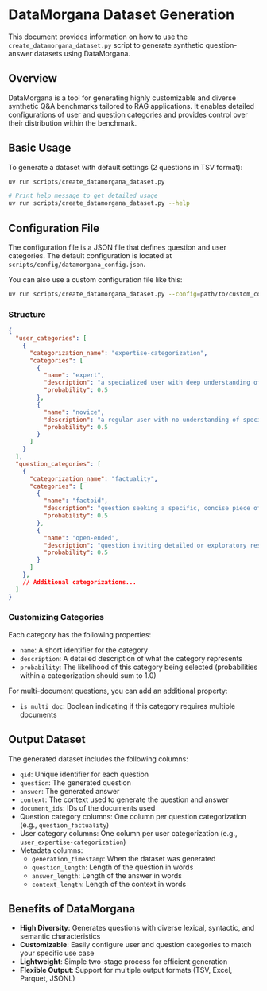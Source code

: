 # DataMorgana Dataset Generation

This document provides information on how to use the `create_datamorgana_dataset.py` script to generate synthetic question-answer datasets using DataMorgana.

## Overview

DataMorgana is a tool for generating highly customizable and diverse synthetic Q&A benchmarks tailored to RAG applications. It enables detailed configurations of user and question categories and provides control over their distribution within the benchmark.

## Basic Usage

To generate a dataset with default settings (2 questions in TSV format):

```bash
uv run scripts/create_datamorgana_dataset.py

# Print help message to get detailed usage
uv run scripts/create_datamorgana_dataset.py --help
```

## Configuration File

The configuration file is a JSON file that defines question and user categories. The default configuration is located at `scripts/config/datamorgana_config.json`.

You can also use a custom configuration file like this:

```bash
uv run scripts/create_datamorgana_dataset.py --config=path/to/custom_config.json
```

### Structure

```json
{
  "user_categories": [
    {
      "categorization_name": "expertise-categorization",
      "categories": [
        {
          "name": "expert",
          "description": "a specialized user with deep understanding of the corpus",
          "probability": 0.5
        },
        {
          "name": "novice",
          "description": "a regular user with no understanding of specialized terms",
          "probability": 0.5
        }
      ]
    }
  ],
  "question_categories": [
    {
      "categorization_name": "factuality",
      "categories": [
        {
          "name": "factoid",
          "description": "question seeking a specific, concise piece of information",
          "probability": 0.5
        },
        {
          "name": "open-ended",
          "description": "question inviting detailed or exploratory responses",
          "probability": 0.5
        }
      ]
    },
    // Additional categorizations...
  ]
}
```

### Customizing Categories

Each category has the following properties:

- `name`: A short identifier for the category
- `description`: A detailed description of what the category represents
- `probability`: The likelihood of this category being selected (probabilities within a categorization should sum to 1.0)

For multi-document questions, you can add an additional property:

- `is_multi_doc`: Boolean indicating if this category requires multiple documents

## Output Dataset

The generated dataset includes the following columns:

- `qid`: Unique identifier for each question
- `question`: The generated question
- `answer`: The generated answer
- `context`: The context used to generate the question and answer
- `document_ids`: IDs of the documents used
- Question category columns: One column per question categorization (e.g., `question_factuality`)
- User category columns: One column per user categorization (e.g., `user_expertise-categorization`)
- Metadata columns:
  - `generation_timestamp`: When the dataset was generated
  - `question_length`: Length of the question in words
  - `answer_length`: Length of the answer in words
  - `context_length`: Length of the context in words

## Benefits of DataMorgana

- **High Diversity**: Generates questions with diverse lexical, syntactic, and semantic characteristics
- **Customizable**: Easily configure user and question categories to match your specific use case
- **Lightweight**: Simple two-stage process for efficient generation
- **Flexible Output**: Support for multiple output formats (TSV, Excel, Parquet, JSONL)
